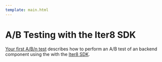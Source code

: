 ```yaml
---
template: main.html
---
```


# A/B Testing with the Iter8 SDK

[Your first A/B/n test](../getting-started/first-abn.md) describes how to perform an A/B test of an backend component using the with the [Iter8 SDK](../user-guide/abn/using-sdk.md).
